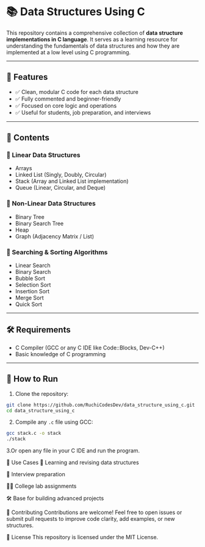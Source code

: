 # 📚 Data Structures Using C

This repository contains a comprehensive collection of **data structure implementations in C language**. It serves as a learning resource for understanding the fundamentals of data structures and how they are implemented at a low level using C programming.

---

## 🚀 Features

- ✅ Clean, modular C code for each data structure
- ✅ Fully commented and beginner-friendly
- ✅ Focused on core logic and operations
- ✅ Useful for students, job preparation, and interviews

---

## 📁 Contents

### 🔸 Linear Data Structures
- Arrays
- Linked List (Singly, Doubly, Circular)
- Stack (Array and Linked List implementation)
- Queue (Linear, Circular, and Deque)

### 🔹 Non-Linear Data Structures
- Binary Tree
- Binary Search Tree
- Heap
- Graph (Adjacency Matrix / List)

### 🔸 Searching & Sorting Algorithms
- Linear Search
- Binary Search
- Bubble Sort
- Selection Sort
- Insertion Sort
- Merge Sort
- Quick Sort

---

## 🛠️ Requirements

- C Compiler (GCC or any C IDE like Code::Blocks, Dev-C++)
- Basic knowledge of C programming

---

## 🧪 How to Run

1. Clone the repository:

```bash
git clone https://github.com/RuchiCodesDev/data_structure_using_c.git
cd data_structure_using_c
```

2. Compile any `.c` file using GCC:

```bash
gcc stack.c -o stack
./stack
```

3.Or open any file in your C IDE and run the program.

🎯 Use Cases
📖 Learning and revising data structures

🧠 Interview preparation

👩‍💻 College lab assignments

🛠️ Base for building advanced projects

🤝 Contributing
Contributions are welcome! Feel free to open issues or submit pull requests to improve code clarity, add examples, or new structures.

📄 License
This repository is licensed under the MIT License.




